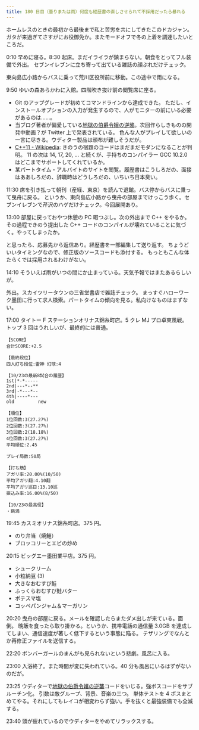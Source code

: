 ```yaml
---
title: 180 日目（曇りまたは雨）何度も経歴書の直しさせられて不採用だったら暴れる
---
```


ホームレスのときの最初から最後まで私と苦労を共にしてきたこのドカジャン。
ガタが来過ぎてさすがにお役御免か。またモードオフで冬の上着を調達したいところだ。

0:10 早めに寝る。8:30 起床。まだイライラが鎮まらない。朝食をとってフル装備で外出。
セブンイレブンに立ち寄って出ている雑誌の顔ぶれだけチェック。

東向島広小路からバスに乗って荒川区役所前に移動。この途中で雨になる。

9:50 ゆいの森あらかわに入館。四階吹き抜け前の閲覧席に座る。

* Git のアップグレードが初めてコマンドラインから達成できた。
  ただし、インストールオプションの入力が発生するので、人がモニターの前にいる必要があるのは……。
* 当ブログ著者が偏愛している[地獄の伯爵令嬢の逆襲][bshf20]。次回作らしきものの開発中動画？が Twitter 上で発表されている。
  色んな人がプレイして欲しいの一言に尽きる。ウディター製品は頒布が難しそうだが。
* [C++11 - Wikipedia](https://ja.wikipedia.org/wiki/C%2B%2B11): きのうの宿題のコードはまだまだモダンになることが判明。
  11 の次は 14, 17, 20, ... と続くが、手持ちのコンパイラー GCC 10.2.0 はどこまでサポートしてくれているか。
* 某パートタイム・アルバイトのサイトを閲覧。履歴書はこうしろだの、面接はああしろだの、辞職時はどうしろだの、いちいち日本臭い。

11:30 席を引き払って朝刊（産経、東京）を読んで退館。バス停からバスに乗って曳舟に戻る。
というか、東向島広小路から曳舟の部屋までけっこう歩く。セブンイレブンで芹沢のハゲだけチェック。今回展開あり。

13:00 部屋に戻っておやつ休憩の PC 暇つぶし。次の外出まで C++ をやるか。
その過程できのう提出した C++ コードのコンパイルが壊れていることに気づく。やってしまったか。

と思ったら、応募先から返信あり。経歴書を一部編集して送り返す。
ちょうどいいタイミングなので、修正版のソースコードも添付する。
もっともこんな体たらくでは採用されるわけがない。

14:10 そういえば雨がいつの間にか止まっている。天気予報ではまたあるらしいが。

外出。スカイツリータウンの三省堂書店で雑誌チェック。
まっすぐハローワーク墨田に行って求人検索。パートタイムの傾向を見る。私向けなものはまずない。

17:00 タイトー F ステーションオリナス錦糸町店。5 クレ MJ プロ卓東風戦。
トップ 3 回はうれしいが、最終的には普通。

```text
【SCORE】
合計SCORE:+2.5

【最終段位】
四人打ち段位:雷神 幻球:4

【10/23の最新8試合の履歴】
1st|*-*-----
2nd|---*--**
3rd|-*---*--
4th|----*---
old         new

【順位】
1位回数:3(27.27%)
2位回数:3(27.27%)
3位回数:2(18.18%)
4位回数:3(27.27%)
平均順位:2.45

プレイ局数:50局

【打ち筋】
アガリ率:20.00%(10/50)
平均アガリ翻:4.10翻
平均アガリ巡目:13.10巡
振込み率:16.00%(8/50)

【10/23の最高役】
・跳満
```

19:45 カスミオリナス錦糸町店。375 円。

* のり弁当（焼鮭）
* ブロッコリーとエビの炒め

20:15 ビッグエー墨田業平店。375 円。

* シュークリーム
* 小粒納豆 (3)
* 大きなおむすび鮭
* ふっくらおむすび鮭バター
* ポテスマ塩
* コッペパンジャム＆マーガリン

20:20 曳舟の部屋に戻る。メールを確認したらまたダメ出しが来ている。面倒。
晩飯を食ったら取り掛かる。というか、携帯電話の通信量 3.0GB を達成してしまい、通信速度が著しく低下するという事態に陥る。
テザリングでなんとか再修正ファイルを送信する。

22:20 ボンバーガールのまんがも見られないという悲劇。風呂に入る。

23:00 入浴終了。また時間が変に失われている。40 分も風呂にいるはずがないのだが。

23:25 ウディターで[地獄の伯爵令嬢の逆襲][bshf20]コードをいじる。強ボスコードをサブルーチン化。
引数は敵グループ、背景、音楽の三つ。
単体テストを 4 ボスまとめてやる。それにしてもレイコが相変わらず強い。手を抜くと最強装備でも全滅する。

23:40 頭が疲れているのでウディターをやめてリラックスする。

[bshf20]: https://wodifes.net/game/show/412
